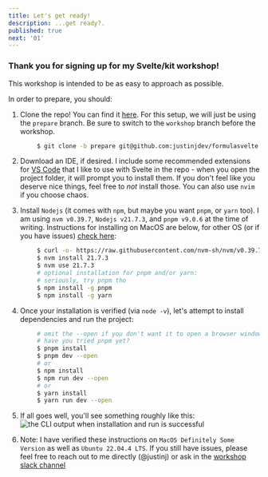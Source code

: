 ```yaml
---
title: Let's get ready!
description: ...get ready?.
published: true
next: '01'
---
```


### Thank you for signing up for my Svelte/kit workshop!

This workshop is intended to be as easy to approach as possible.

In order to prepare, you should:

1. Clone the repo! You can find it [here](https://www.github.com/justinjdev/formulasvelte). For this setup, we will just be using the `prepare` branch. Be sure to switch to the `workshop` branch before the workshop.

```bash
        $ git clone -b prepare git@github.com:justinjdev/formulasvelte.git
```

2. Download an IDE, if desired. I include some recommended extensions for [VS Code](https://code.visualstudio.com/download) that I like to use with Svelte in the repo - when you open the project folder, it will prompt you to install them. If you don't feel like you deserve nice things, feel free to _not_ install those. You can also use `nvim` if you choose chaos.

3. Install `Nodejs` (it comes with `npm`, but maybe you want `pnpm`, or `yarn` too). I am using `nvm v0.39.7`, `Nodejs v21.7.3`, and `pnpm v9.0.6` at the time of writing. Instructions for installing on MacOS are below, for other OS (or if you have issues) [check here](https://github.com/nvm-sh/nvm?tab=readme-ov-file#install--update-script):

```bash
        $ curl -o- https://raw.githubusercontent.com/nvm-sh/nvm/v0.39.7/install.sh | bash
        $ nvm install 21.7.3
        $ nvm use 21.7.3
        # optional installation for pnpm and/or yarn:
        # seriously, try pnpm tho
        $ npm install -g pnpm
        $ npm install -g yarn
```

4. Once your installation is verified (via `node -v`), let's attempt to install dependencies and run the project:

```bash
        # omit the --open if you don't want it to open a browser window for you!
        # have you tried pnpm yet?
        $ pnpm install
        $ pnpm dev --open
        # or
        $ npm install
        $ npm run dev --open
        # or
        $ yarn install
        $ yarn run dev --open
```

5. If all goes well, you'll see something roughly like this:  
   ![the CLI output when installation and run is successful](/assets/screenshots/successful_install.png)

6. Note: I have verified these instructions on `MacOS Definitely Some Version` as well as `Ubuntu 22.04.4 LTS`. If you still have issues, please feel free to reach out to me directly (@justinj) or ask in the [workshop slack channel](#)
